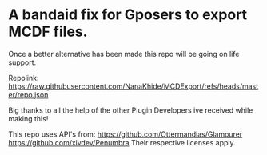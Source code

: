 # A bandaid fix for Gposers to export MCDF files.
Once a better alternative has been made this repo will be going on life support.

Repolink:
https://raw.githubusercontent.com/NanaKhide/MCDExport/refs/heads/master/repo.json

Big thanks to all the help of the other Plugin Developers ive received while making this!

This repo uses API's from:
https://github.com/Ottermandias/Glamourer
https://github.com/xivdev/Penumbra
Their respective licenses apply.
